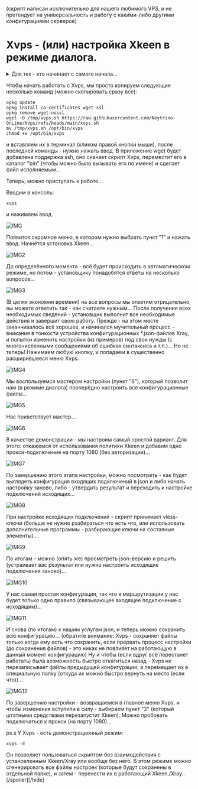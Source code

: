 (скрипт написан исключительно для нашего любимого VPS, и не претендует на универсальность и работу с какими-либо другими конфигурациями серверов)
# Xvps - (или) настройка Xkeen в режиме диалога.
<details><summary>Для тех - кто начинает с самого начала...</summary>
Нам понадобится маршрутизатор Keenetic (или ZyXel Keenetic) с USB-портом(ами) поддерживающий работу с накопителями.

> К таковым не относятся устройства: 4G II, 4G III, а также - бюджетные модели 2024-го года (уточняйте поддержку соответствующих функций на сайте производителя).

<details><summary>Если у вас ZyXel Keenetic (с KeeneticOS версии 2.x)...</summary>
Открываем (в веб-конфигураторе) интерфейс командной строки, обычно это:
 
````
http://192.168.1.1/a
````
И вводим в поле "Command" одну из следующих команд:

````
components sync legacy
````
> (для KeeneticOS до версии 2.06)
````
components list legacy
````
> (для KeeneticOS версии 2.06 и выше)

Нажимаем кнопку "Отправить запрос".

Затем, переходим в "Управление/Параметры системы", проверяем наличие обновлений KeeneticOS, и если таковые есть - устанавливаем их...
</details>
(В веб-конфигураторе) переходим в "Управление/Параметры системы", нажимаем "Изменить набор компонентов" и устанавливаем/убеждаемся что установлены - следующие компоненты:

- Поддержка открытых пакетов
- Протокол IPv6
- Модули ядра подсистемы Netfilter
- Пакет расширения Xtables-addons для Netfilter
> Чтобы упростить поиск нужных компонентов в списке - можно воспользоваться полем "Поиск" (Поиск компонентов по имени.) Достаточно ввести несколько букв из названия компонента...

> Некоторые компоненты - могут не отображаться в списке, пока не будут выбраны/установлены другие...

Устанавливаем недостающие, перезагружаемся...
 
Теперь нужно определиться - где будет установлен Entware: во встроенной памяти или на USB-накопителе…
> Встроенной памяти - нужно 30-40 MB (минимум), USB-накопитель - желательно отформатировать в [ext4](https://www.aomeitech.com/pa/standard.html) и обязательно задать ему метку тома.

Скачиваем дистрибутив Entware (подходящий для архитектуры процессора вашего маршрутизатора): [mipsel](https://bin.entware.net/mipselsf-k3.4/installer/mipsel-installer.tar.gz), [mips](https://bin.entware.net/mipssf-k3.4/installer/mips-installer.tar.gz), [aarch64](https://bin.entware.net/aarch64-k3.10/installer/aarch64-installer.tar.gz). Определить, архитектуру вашего устройства - не так просто, как хотелось бы... Открываем интерфейс командной строки:

````
http://192.168.1.1/a
````
Вводим следующую команду:

````
show version
````
И нажимаем кнопку "Отправить запрос". В отчёте (об установленной версии KeeneticOS) – будет строка:

````
"arch": "*****"
````
> (где ***** - указание на архитектуру процессора).

Если архитектура: aarch64 - можно смело качать и устанавливать соответствующий дистрибутив Entware. Если: mips - придётся воспользоваться интернетом для уточнения архитектуры (mips или mipsel)...
> Если у вас актуальная модель маршрутизатора – соответствие архитектуры конкретным устройствам можно посмотреть [здесь]( https://help.keenetic.ru/hc/ru/articles/360021214160.html).

Переходим в "Управление/Приложения" (в веб-конфигураторе), в разделе "Диски и принтеры" - открываем накопитель (который будет использоваться для размещения Entware), создаём в корне диска папку "install" (с маленькой буквы) - помещаем в неё скачанный архив с дистрибутивом Entware.

Затем, переходим в "Управление/OPKG" и в меню "Накопитель" - выбираем диск с дистрибутивом Entware, нажимаем "Сохранить".
> Дожидаемся, когда побледневшая кнопка "Сохранить" полностью исчезнет…

Переходим в "Управление/Диагностика", где нажимаем "Показать журнал". В журнале (одно за другим) будут появляться события (об устанавке различных модулей и компонентов Entware), мы ждём события "Установка системы пакетов Entware - завершена".

Теперь нам понадобится [PuTTY](http://www.putty.org/) (скачиваем, устанавливаем и запускаем его). В поле "Host Name (or IP adress)" - вводим IP-адрес вашего маршрутизатора, обычно это: 
192.168.1.1

В поле "Port" - оставляем "22" (или вводим "222", если до установки Entware в прошивке уже был установлен компонент "Сервер SSH") и нажимаем кнопку "Open"...
> (При первом подключении) появится окошко с предупреждением - в котором нужно нажать "Accept".
Откроется окно терминала, в котором должен появиться запрос на ввод имени пользователя.

Вводим (в качестве имени):

````
root
````
Нажимаем ввод, а в качестве пароля -вводим:

````
keenetic
````
> (при вводе пароля - символы отображаться не будут).

> Если у вас возникают сложности с вводом пароля - его можно скопировать из блокнота (или из этой инструкции) и вставить в окно терминала  (кликом правой кнопки мыши)...

Если всё правильно - появится приглашение для ввода команд: "~ #"...
</details>

Чтобы начать работать с Xvps, мы просто копируем следующие несколько команд (можно скопировать сразу все):
```
opkg update
opkg install ca-certificates wget-ssl
opkg remove wget-nossl
wget -O /tmp/xvps.sh https://raw.githubusercontent.com/Neytrino-OnLine/Xvps/refs/heads/main/xvps.sh
mv /tmp/xvps.sh /opt/bin/xvps
chmod +x /opt/bin/xvps
```
и вставляем их в терминал (кликом правой кнопки мыши), после последней команды - нужно нажать ввод. В приложение wget будет добавлена поддержка ssh, оно скачает скрипт Xvps, переместит его в каталог "bin" (чтобы можно было вызывать его по имени) и сделает файл исполняемым...

Теперь, можно приступать к работе...

Вводим в консоль:
```
xvps
```
и нажимаем ввод.

![IMG](https://live.staticflickr.com/65535/54173079687_bc37aca4d8_o.png)

Появится скромное меню, в котором нужно выбрать пункт "1" и нажать ввод.
Начнётся установка Xkeen...

![IMG2](https://live.staticflickr.com/65535/54173975801_b398fc783c_o.png)

До определённого момента - всё будет происходить в автоматическом режиме, но потом - установщику понадобятся ответы на несколько вопросов...

![IMG3](https://live.staticflickr.com/65535/54173979716_9ba43e5939_o.png)

(В целях экономии времени) на все вопросы мы ответим отрицательно, вы можете ответить так - как считаете нужным... После получения всех необходимых сведений - установщик выполнит все необходимые действия и завершит свою работу. Прежде - на этом месте заканчивалось всё хорошее, и начинался мучительный процесс - вникания в тонкости устройства конфигурационных *.json-файлов Xray, и попытки изменить настройки (из примеров) под свои нужды (с многочисленными сообщениями об ошибках синтаксиса и т.п.)...
Но не теперь! Нажимаем любую кнопку, и попадаем в существенно расширившееся меню Xvps.

![IMG4](https://live.staticflickr.com/65535/54176796783_04ebc2af77_o.png)

Мы воспользуемся мастером настройки (пункт "6"), который позволит нам (в режиме диалога) поочерёдно настроить все конфигурационные файлы...

![IMG5](https://live.staticflickr.com/65535/54176534866_f65c4cc679_o.png)

Нас приветствует мастер...

![IMG6](https://live.staticflickr.com/65535/54173104352_9234b7936d_o.png)

В качестве демонстрации - мы настроим самый простой вариант. Для этого: откажемся от использования политики Xkeen и добавим одно прокси-подключение на порту 1080 (без авторизации)...

![IMG7](https://live.staticflickr.com/65535/54174001646_02c65788ec_o.png)

По завершению этого этапа настройки, можно посмотреть - как будет выглядеть конфигурация входящих подключений в json и либо начать настройку заново, либо - утвердить результат и переходить к настройке подключений исходящих...

![IMG8](https://live.staticflickr.com/65535/54173116022_deb6a392a3_o.png)

При настройке исходящих подключений - скрипт принимает vless-ключи (больше не нужно разбираться что есть что, или использовать дополнительные программы - разбирающие ключи на составные элементы)...

![IMG9](https://live.staticflickr.com/65535/54174012446_1a48cd5721_o.png)

По итогам - можно (опять же) просмотреть json-версию и решить (устраивает вас результат или нужно настроить исходящие подключения заново)...

![IMG10](https://live.staticflickr.com/65535/54174458725_ec4a8c4a42_o.png)

У нас самая простая конфигурация, так что в маршрутизации у нас будет только одно правило (связывающее входящее подключение с исходящим)...

![IMG11](https://live.staticflickr.com/65535/54174021986_30fdc6db49_o.png)

И снова (по итогам) к нашим услугам json, и теперь можно сохранить всю конфигурацию... (обратите внимание: Xvps - сохраняет файлы только когда ему есть что сохранить, если прервать процесс настройки (до сохранения файлов) - это никак не повлияет на работающую в данный момент конфигурацию)
Ну и чтобы (если вдруг всё перестанет работать) была возможность быстро откатиться назад - Xvps не перезаписывает файлы предыдущей конфигурации, а перемещает их в специальную папку (откуда их можно быстро вернуть на место (если что))...

![IMG12](https://live.staticflickr.com/65535/54174031521_c58bffd374_o.png)

По завершению настройки - возвращаемся в главное меню Xvps, и чтобы изменения вступили в силу - выбираем пункт "2" (который штатными средствами перезапустит Xkeen). Можно пробовать подключаться к прокси (на порту 1080)...

ps.s У Xvps - есть демонстрационный режим:
```
xvps -d
```
Он позволяет пользоваться скриптом без взаимодействия с установленным Xkeen/Xray или вообще без него. В этом режиме можно сгенерировать все файлы настроек (которые будут сохранены в отдельной папке), и затем - перенести их в работающий Xkeen./Xray..
[/spoiler][/hide]
